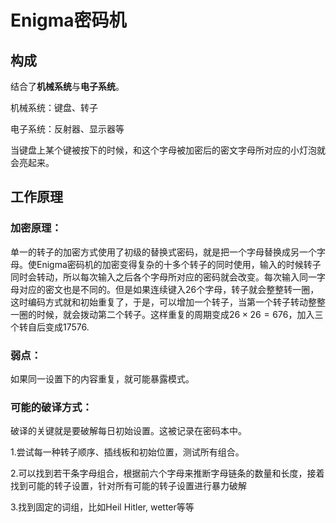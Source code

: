 # Enigma密码机

## 构成

结合了**机械系统**与**电子系统**。

机械系统：键盘、转子

电子系统：反射器、显示器等

当键盘上某个键被按下的时候，和这个字母被加密后的密文字母所对应的小灯泡就会亮起来。

## 工作原理

### 加密原理：

单一的转子的加密方式使用了初级的替换式密码，就是把一个字母替换成另一个字母。使Enigma密码机的加密变得复杂的十多个转子的同时使用，输入的时候转子同时会转动，所以每次输入之后各个字母所对应的密码就会改变。每次输入同一字母对应的密文也是不同的。但是如果连续键入26个字母，转子就会整整转一圈，这时编码方式就和初始重复了，于是，可以增加一个转子，当第一个转子转动整整一圈的时候，就会拨动第二个转子。这样重复的周期变成$26 \times 26 = 676$，加入三个转自后变成17576.

### 弱点：

如果同一设置下的内容重复，就可能暴露模式。

### 可能的破译方式：

破译的关键就是要破解每日初始设置。这被记录在密码本中。

1.尝试每一种转子顺序、插线板和初始位置，测试所有组合。

2.可以找到若干条字母组合，根据前六个字母来推断字母链条的数量和长度，接着找到可能的转子设置，针对所有可能的转子设置进行暴力破解

3.找到固定的词组，比如Heil Hitler, wetter等等

